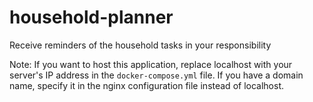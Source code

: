 # household-planner

Receive reminders of the household tasks in your responsibility

Note: If you want to host this application, replace localhost with your server's IP address in the `docker-compose.yml` file.
If you have a domain name, specify it in the nginx configuration file instead of localhost.
